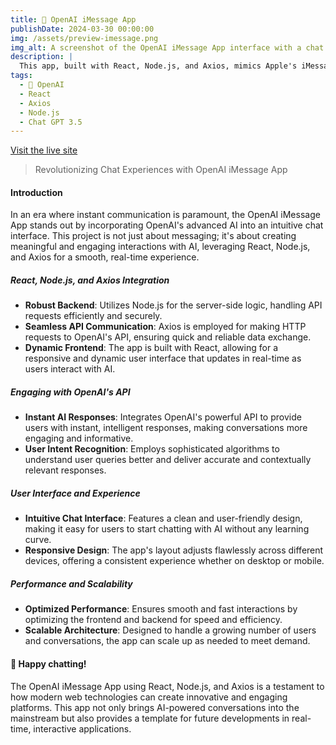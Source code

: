```yaml
---
title: 💬 OpenAI iMessage App
publishDate: 2024-03-30 00:00:00
img: /assets/preview-imessage.png
img_alt: A screenshot of the OpenAI iMessage App interface with a chat conversation.
description: |
  This app, built with React, Node.js, and Axios, mimics Apple's iMessage UI and integrates OpenAI's GPT-3 for real-time messaging. It features advanced API integration and utilizes Retrieval Augmented Generation (RAG) to enhance chatbot accuracy and context-awareness, providing users with a seamless and intelligent messaging experience.
tags:
  - 🤖 OpenAI
  - React
  - Axios
  - Node.js
  - Chat GPT 3.5
---
```


[Visit the live site](https://open-ai-imessage-app.netlify.app)

> Revolutionizing Chat Experiences with OpenAI iMessage App

#### Introduction

In an era where instant communication is paramount, the OpenAI iMessage App stands out by incorporating OpenAI's advanced AI into an intuitive chat interface. This project is not just about messaging; it's about creating meaningful and engaging interactions with AI, leveraging React, Node.js, and Axios for a smooth, real-time experience.

##### React, Node.js, and Axios Integration

- **Robust Backend**: Utilizes Node.js for the server-side logic, handling API requests efficiently and securely.
- **Seamless API Communication**: Axios is employed for making HTTP requests to OpenAI's API, ensuring quick and reliable data exchange.
- **Dynamic Frontend**: The app is built with React, allowing for a responsive and dynamic user interface that updates in real-time as users interact with AI.

##### Engaging with OpenAI's API

- **Instant AI Responses**: Integrates OpenAI's powerful API to provide users with instant, intelligent responses, making conversations more engaging and informative.
- **User Intent Recognition**: Employs sophisticated algorithms to understand user queries better and deliver accurate and contextually relevant responses.

##### User Interface and Experience

- **Intuitive Chat Interface**: Features a clean and user-friendly design, making it easy for users to start chatting with AI without any learning curve.
- **Responsive Design**: The app's layout adjusts flawlessly across different devices, offering a consistent experience whether on desktop or mobile.

##### Performance and Scalability

- **Optimized Performance**: Ensures smooth and fast interactions by optimizing the frontend and backend for speed and efficiency.
- **Scalable Architecture**: Designed to handle a growing number of users and conversations, the app can scale up as needed to meet demand.

#### 🤖 Happy chatting!

The OpenAI iMessage App using React, Node.js, and Axios is a testament to how modern web technologies can create innovative and engaging platforms. This app not only brings AI-powered conversations into the mainstream but also provides a template for future developments in real-time, interactive applications.
